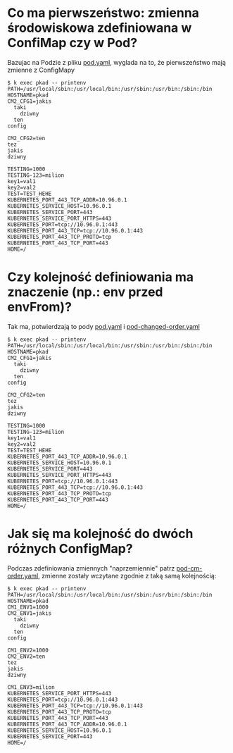 # Co ma pierwszeństwo: zmienna środowiskowa zdefiniowana w ConfiMap czy w Pod?

Bazujac na Podzie z pliku [pod.yaml](pod.yaml), wyglada na to, że pierwszeństwo mają zmienne z ConfigMapy

```
$ k exec pkad -- printenv
PATH=/usr/local/sbin:/usr/local/bin:/usr/sbin:/usr/bin:/sbin:/bin
HOSTNAME=pkad
CM2_CFG1=jakis
  taki
    dziwny
  ten
config

CM2_CFG2=ten
tez
jakis
dziwny

TESTING=1000
TESTING-123=milion
key1=val1
key2=val2
TEST=TEST_HEHE
KUBERNETES_PORT_443_TCP_ADDR=10.96.0.1
KUBERNETES_SERVICE_HOST=10.96.0.1
KUBERNETES_SERVICE_PORT=443
KUBERNETES_SERVICE_PORT_HTTPS=443
KUBERNETES_PORT=tcp://10.96.0.1:443
KUBERNETES_PORT_443_TCP=tcp://10.96.0.1:443
KUBERNETES_PORT_443_TCP_PROTO=tcp
KUBERNETES_PORT_443_TCP_PORT=443
HOME=/
```
# Czy kolejność definiowania ma znaczenie (np.: env przed envFrom)?
                                      
Tak ma, potwierdzają to pody [pod.yaml](pod.yaml) i [pod-changed-order.yaml](pod-changed-order.yaml)
```
$ k exec pkad -- printenv
PATH=/usr/local/sbin:/usr/local/bin:/usr/sbin:/usr/bin:/sbin:/bin
HOSTNAME=pkad
CM2_CFG1=jakis
  taki
    dziwny
  ten
config

CM2_CFG2=ten
tez
jakis
dziwny

TESTING=1000
TESTING-123=milion
key1=val1
key2=val2
TEST=TEST_HEHE
KUBERNETES_PORT_443_TCP_ADDR=10.96.0.1
KUBERNETES_SERVICE_HOST=10.96.0.1
KUBERNETES_SERVICE_PORT=443
KUBERNETES_SERVICE_PORT_HTTPS=443
KUBERNETES_PORT=tcp://10.96.0.1:443
KUBERNETES_PORT_443_TCP=tcp://10.96.0.1:443
KUBERNETES_PORT_443_TCP_PROTO=tcp
KUBERNETES_PORT_443_TCP_PORT=443
HOME=/
```

# Jak się ma kolejność do dwóch różnych ConfigMap?

Podczas zdefiniowania zmiennych "naprzemiennie" patrz [pod-cm-order.yaml](pod-cm-order.yaml), zmienne zostały wczytane zgodnie z taką samą kolejnością:

```
$ k exec pkad -- printenv
PATH=/usr/local/sbin:/usr/local/bin:/usr/sbin:/usr/bin:/sbin:/bin
HOSTNAME=pkad
CM1_ENV1=1000
CM2_ENV1=jakis
  taki
    dziwny
  ten
config

CM1_ENV2=1000
CM2_ENV2=ten
tez
jakis
dziwny

CM1_ENV3=milion
KUBERNETES_SERVICE_PORT_HTTPS=443
KUBERNETES_PORT=tcp://10.96.0.1:443
KUBERNETES_PORT_443_TCP=tcp://10.96.0.1:443
KUBERNETES_PORT_443_TCP_PROTO=tcp
KUBERNETES_PORT_443_TCP_PORT=443
KUBERNETES_PORT_443_TCP_ADDR=10.96.0.1
KUBERNETES_SERVICE_HOST=10.96.0.1
KUBERNETES_SERVICE_PORT=443
HOME=/
```

